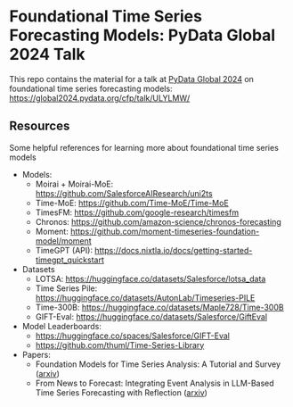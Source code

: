 # Foundational Time Series Forecasting Models: PyData Global 2024 Talk

This repo contains the material for a talk at [PyData Global 2024](https://pydata.org/global2024) on foundational time series forecasting models: https://global2024.pydata.org/cfp/talk/ULYLMW/


## Resources
Some helpful references for learning more about foundational time series models

- Models:
  - Moirai + Moirai-MoE: https://github.com/SalesforceAIResearch/uni2ts
  - Time-MoE: https://github.com/Time-MoE/Time-MoE
  - TimesFM: https://github.com/google-research/timesfm
  - Chronos: https://github.com/amazon-science/chronos-forecasting
  - Moment: https://github.com/moment-timeseries-foundation-model/moment
  - TimeGPT (API): https://docs.nixtla.io/docs/getting-started-timegpt_quickstart
- Datasets
  - LOTSA: https://huggingface.co/datasets/Salesforce/lotsa_data
  - Time Series Pile: https://huggingface.co/datasets/AutonLab/Timeseries-PILE
  - Time-300B: https://huggingface.co/datasets/Maple728/Time-300B
  - GIFT-Eval: https://huggingface.co/datasets/Salesforce/GiftEval
- Model Leaderboards:
  - https://huggingface.co/spaces/Salesforce/GIFT-Eval
  - https://github.com/thuml/Time-Series-Library
- Papers:
  - Foundation Models for Time Series Analysis: A Tutorial and Survey ([arxiv](https://arxiv.org/abs/2403.14735))
  - From News to Forecast: Integrating Event Analysis in LLM-Based Time Series Forecasting with Reflection ([arxiv](https://arxiv.org/abs/2409.17515))